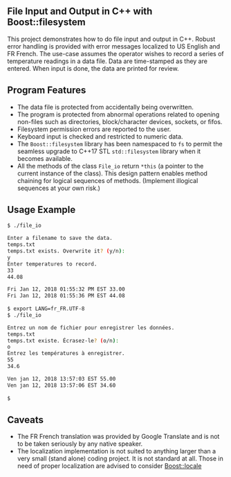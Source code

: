 ## File Input and Output in C++ with Boost::filesystem
This project demonstrates how to do file input and output in C++. Robust error handling is 
provided with error messages localized to US English and FR French. The use-case assumes the 
operator wishes to record a series of temperature readings in a data file. Data are time-stamped 
as they are entered. When input is done, the data are printed for review. 

## Program Features
- The data file is protected from accidentally being overwritten.
- The program is protected from abnormal operations related to opening non-files such as 
directories, block/character devices, sockets, or fifos.
- Filesystem permission errors are reported to the user.
- Keyboard input is checked and restricted to numeric data.
- The `Boost::filesystem` library has been namespaced to `fs` to permit the seamless upgrade to 
C++17 STL `std::filesystem` library when it becomes available.
- All the methods of the class `File_io` return `*this` (a pointer to the current instance of the 
class). This design pattern enables method chaining for logical sequences of methods. (Implement 
illogical sequences at your own risk.)

## Usage Example
```bash
$ ./file_io 

Enter a filename to save the data.
temps.txt
temps.txt exists. Overwrite it? (y/n): 
y
Enter temperatures to record.
33
44.08

Fri Jan 12, 2018 01:55:32 PM EST 33.00
Fri Jan 12, 2018 01:55:36 PM EST 44.08
    
$ export LANG=fr_FR.UTF-8
$ ./file_io 

Entrez un nom de fichier pour enregistrer les données.
temps.txt
temps.txt existe. Écrasez-le? (o/n): 
o
Entrez les températures à enregistrer.
55
34.6

Ven jan 12, 2018 13:57:03 EST 55.00
Ven jan 12, 2018 13:57:06 EST 34.60
    
$ 
```

## Caveats
- The FR French translation was provided by Google Translate and is not to be taken seriously by 
any native speaker.
- The localization implementation is not suited to anything larger than a very small (stand alone) 
coding project. It is not standard at all. Those in need of proper localization are advised to 
consider 
[Boost::locale](http://www.boost.org/doc/libs/1_65_1/libs/locale/doc/html/index.html)
    
